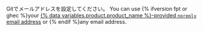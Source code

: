 Gitでメールアドレスを設定してください。 You can use {% ifversion fpt or ghec %}your [{% data variables.product.product_name %}-provided `noreply` email address](/articles/setting-your-commit-email-address) or {% endif %}any email address.
